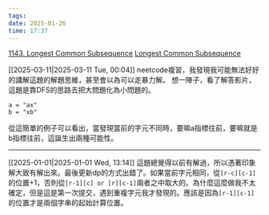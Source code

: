 ```yaml
---
tags: 
date: 2025-01-26
time: 17:37
---
```

[1143. Longest Common Subsequence](https://leetcode.com/problems/longest-common-subsequence/)
[Longest Common Subsequence](https://neetcode.io/problems/longest-common-subsequence)

[[2025-03-11|2025-03-11 Tue, 00:04]]
neetcode複習，我發現我可能無法好好的講解這題的解題思維，甚至會以為可以走暴力解。
想一陣子，看了解答影片，這題是靠DFS的思路去把大問題化為小問題的。
```
a = "ax"
b = "xb"
```
從這簡單的例子可以看出，當發現當前的字元不同時，要嘛a指標往前，要嘛就是b指標往前，這誕生出兩種可能性。

---

[[2025-01-01|2025-01-01 Wed, 13:14]]
這題總覺得以前有解過，所以憑著印象解大致有解出來。最後更新dp的方式出錯了。如果當前字元相同，從`[r-c][c-1]`的位置+1，否則從`[r-1][c] or [r][c-1]`兩者之中取大的。為什麼這麼做我不太確定，但是這是第一次提交，遇到重複字元我才發現的。應該是因為`[r-1][c-1]`的位置才是兩個字串的起始計算位置。